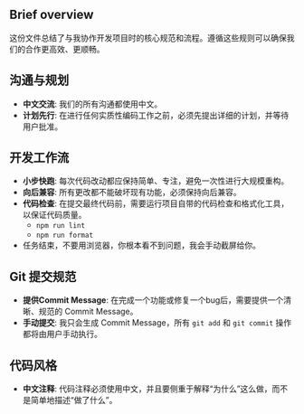 ## Brief overview

这份文件总结了与我协作开发项目时的核心规范和流程。遵循这些规则可以确保我们的合作更高效、更顺畅。

## 沟通与规划

- **中文交流**: 我们的所有沟通都使用中文。
- **计划先行**: 在进行任何实质性编码工作之前，必须先提出详细的计划，并等待用户批准。

## 开发工作流

- **小步快跑**: 每次代码改动都应保持简单、专注，避免一次性进行大规模重构。
- **向后兼容**: 所有更改都不能破坏现有功能，必须保持向后兼容。
- **代码检查**: 在提交最终代码前，需要运行项目自带的代码检查和格式化工具，以保证代码质量。
  - `npm run lint`
  - `npm run format`
- 任务结束，不要用浏览器，你根本看不到问题，我会手动截屏给你。

## Git 提交规范

- **提供Commit Message**: 在完成一个功能或修复一个bug后，需要提供一个清晰、规范的 Commit Message。
- **手动提交**: 我只会生成 Commit Message，所有 `git add` 和 `git commit` 操作都将由用户手动执行。

## 代码风格

- **中文注释**: 代码注释必须使用中文，并且要侧重于解释“为什么”这么做，而不是简单地描述“做了什么”。
